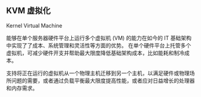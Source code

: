 ## KVM 虚拟化

Kernel Virtual Machine

能够在单个服务器硬件平台上运行多个虚拟机 (VM) 的能力在如今的 IT 基础架构中实现了了成本、系统管理和灵活性等方面的优势。
在单个硬件平台上托管多个虚拟机，可减少硬件开支并帮助最大限度降低基础架构成本，比如能耗和制冷成本。


支持将正在运行的虚拟机从一个物理主机迁移到另一个主机，以满足硬件或物理场所问题的需要，或者通过负载平衡最大限度提高性能，或者应对日益增长的处理器和内存需求。

